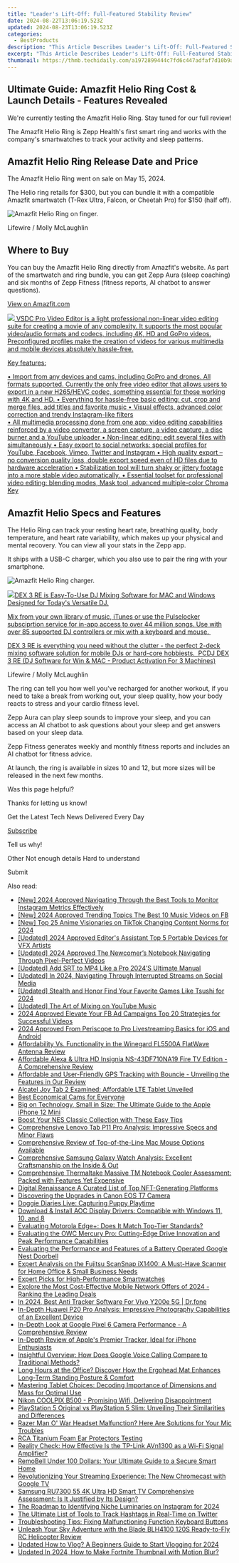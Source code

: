 ```yaml
---
title: "Leader's Lift-Off: Full-Featured Stability Review"
date: 2024-08-22T13:06:19.523Z
updated: 2024-08-23T13:06:19.523Z
categories:
  - BestProducts
description: "This Article Describes Leader's Lift-Off: Full-Featured Stability Review"
excerpt: "This Article Describes Leader's Lift-Off: Full-Featured Stability Review"
thumbnail: https://thmb.techidaily.com/a1972899444c7fd6c447adfaf7d10b9ab8c7ebd024be2fc74b2760fa4d84aacb.jpg
---
```


## Ultimate Guide: Amazfit Helio Ring Cost & Launch Details - Features Revealed

We're currently testing the Amazfit Helio Ring. Stay tuned for our full review!

 The Amazfit Helio Ring is Zepp Health's first smart ring and works with the company's smartwatches to track your activity and sleep patterns.

## Amazfit Helio Ring Release Date and Price

 The Amazfit Helio Ring went on sale on May 15, 2024\.

 The Helio ring retails for $300, but you can bundle it with a compatible Amazfit smartwatch (T-Rex Ultra, Falcon, or Cheetah Pro) for $150 (half off).

![Amazfit Helio Ring on finger.](https://www.lifewire.com/thmb/fZmZBwZyOcfLxxOFKRzZYHN-2Cg=/1500x0/filters:no_upscale():max_bytes(150000):strip_icc():format(webp)/AmazfitHelioRing_crop-574642441bec41228958dcb4025e662a.jpg)

Lifewire / Molly McLaughlin

## Where to Buy

 You can buy the Amazfit Helio Ring directly from Amazfit's website. As part of the smartwatch and ring bundle, you can get Zepp Aura (sleep coaching) and six months of Zepp Fitness (fitness reports, AI chatbot to answer questions).

[View on Amazfit.com](https://us.amazfit.com/products/amazfit-helio-ring)

<!-- affiliate ads begin -->
<a href="https://secure.2checkout.com/order/checkout.php?PRODS=4693127&QTY=1&AFFILIATE=108875&CART=1"><img src="https://www.videosoftdev.com/images/video_editor/screenshots/1.jpg" border="0">
VSDC Pro Video Editor is a light professional non-linear video editing suite for creating a movie of any complexity. It supports the most popular video/audio formats and codecs, including 4K, HD and GoPro videos. Preconfigured profiles make the creation of videos for various multimedia and mobile devices absolutely hassle-free.

Key features:

•	Import from any devices and cams, including GoPro and drones. All formats supported. Сurrently the only free video editor that allows users to export in a new H265/HEVC codec, something essential for those working with 4K and HD.
•	Everything for hassle-free basic editing: cut, crop and merge files, add titles and favorite music
•	Visual effects, advanced color correction and trendy Instagram-like filters   
•	All multimedia processing done from one app: video editing capabilities reinforced by  a video converter, a screen capture, a video capture, a disc burner and a YouTube uploader
•	Non-linear editing: edit several files with simultaneously 
•	Easy export to social networks: special profiles for YouTube, Facebook, Vimeo, Twitter and Instagram
•	High quality export – no conversion quality loss, double export speed even of HD files due to hardware acceleration
•	Stabilization tool will turn shaky or jittery footage into a more stable video automatically. 
•	Essential toolset for professional video editing: blending modes, Mask tool, advanced multiple-color Chroma Key  
</a>
<!-- affiliate ads end -->
## Amazfit Helio Specs and Features

 The Helio Ring can track your resting heart rate, breathing quality, body temperature, and heart rate variability, which makes up your physical and mental recovery. You can view all your stats in the Zepp app.

 It ships with a USB-C charger, which you also use to pair the ring with your smartphone.

![Amazfit Helio Ring charger.](https://www.lifewire.com/thmb/Er_MEJDbTps5jv74Y7giffV-KG4=/1500x0/filters:no_upscale():max_bytes(150000):strip_icc():format(webp)/AmazfitHelioRingCharger-c360c0a7cedf4b099a4a7764d58729f2.jpg)

<!-- affiliate ads begin -->
<a href="https://shop.pcdj.com/order/checkout.php?PRODS=4698827&QTY=1&AFFILIATE=108875&CART=1"> <img src="https://secure.avangate.com/images/merchant/47f4b6321e9fd8e8f7326a6adc1a7c1e/products/dex3REpage-newmainscreenshot.png" border="0">DEX 3 RE is Easy-To-Use DJ Mixing Software for MAC and Windows Designed for Today's Versatile DJ. 

 Mix from your own library of music, iTunes or use the Pulselocker subsciprtion service for in-app access to over 44 million songs. Use with over 85 supported DJ controllers or mix with a keyboard and mouse.  

 DEX 3 RE is everything you need without the clutter - the perfect 2-deck mixing software solution for mobile DJs or hard-core hobbiests.  
 PCDJ DEX 3 RE (DJ Software for Win & MAC - Product Activation For 3 Machines)</a>
<!-- affiliate ads end -->
Lifewire / Molly McLaughlin

 The ring can tell you how well you've recharged for another workout, if you need to take a break from working out, your sleep quality, how your body reacts to stress and your cardio fitness level.

 Zepp Aura can play sleep sounds to improve your sleep, and you can access an AI chatbot to ask questions about your sleep and get answers based on your sleep data.

 Zepp Fitness generates weekly and monthly fitness reports and includes an AI chatbot for fitness advice.

 At launch, the ring is available in sizes 10 and 12, but more sizes will be released in the next few months.

Was this page helpful?

Thanks for letting us know!

 Get the Latest Tech News Delivered Every Day

[Subscribe](https://www.lifewire.com/#)

Tell us why!

 Other  Not enough details  Hard to understand

 Submit


<ins class="adsbygoogle"
     style="display:block"
     data-ad-format="autorelaxed"
     data-ad-client="ca-pub-7571918770474297"
     data-ad-slot="1223367746"></ins>



<ins class="adsbygoogle"
     style="display:block"
     data-ad-client="ca-pub-7571918770474297"
     data-ad-slot="8358498916"
     data-ad-format="auto"
     data-full-width-responsive="true"></ins>

<span class="atpl-alsoreadstyle">Also read:</span>
<div><ul>
<li><a href="https://instagram-video-recordings.techidaily.com/new-2024-approved-navigating-through-the-best-tools-to-monitor-instagram-metrics-effectively/"><u>[New] 2024 Approved  Navigating Through the Best Tools to Monitor Instagram Metrics Effectively</u></a></li>
<li><a href="https://facebook-videos.techidaily.com/new-2024-approved-trending-topics-the-best-10-music-videos-on-fb/"><u>[New] 2024 Approved  Trending Topics  The Best 10 Music Videos on FB</u></a></li>
<li><a href="https://tiktok-video-recordings.techidaily.com/new-top-25-anime-visionaries-on-tiktok-changing-content-norms-for-2024/"><u>[New] Top 25 Anime Visionaries on TikTok Changing Content Norms for 2024</u></a></li>
<li><a href="https://facebook-video-share.techidaily.com/updated-2024-approved-editors-assistant-top-5-portable-devices-for-vfx-artists/"><u>[Updated] 2024 Approved  Editor's Assistant  Top 5 Portable Devices for VFX Artists</u></a></li>
<li><a href="https://fox-access.techidaily.com/updated-2024-approved-the-newcomers-notebook-navigating-through-pixel-perfect-videos/"><u>[Updated] 2024 Approved  The Newcomer’s Notebook  Navigating Through Pixel-Perfect Videos</u></a></li>
<li><a href="https://extra-resources.techidaily.com/updated-add-srt-to-mp4-like-a-pro-2024s-ultimate-manual/"><u>[Updated] Add SRT to MP4 Like a Pro  2024’S Ultimate Manual</u></a></li>
<li><a href="https://facebook-video-content.techidaily.com/updated-in-2024-navigating-through-interrupted-streams-on-social-media/"><u>[Updated] In 2024, Navigating Through Interrupted Streams on Social Media</u></a></li>
<li><a href="https://video-capture.techidaily.com/updated-stealth-and-honor-find-your-favorite-games-like-tsushi-for-2024/"><u>[Updated] Stealth and Honor  Find Your Favorite Games Like Tsushi for 2024</u></a></li>
<li><a href="https://facebook-record-videos.techidaily.com/updated-the-art-of-mixing-on-youtube-music/"><u>[Updated] The Art of Mixing on YouTube Music</u></a></li>
<li><a href="https://facebook-video-content.techidaily.com/2024-approved-elevate-your-fb-ad-campaigns-top-20-strategies-for-successful-videos/"><u>2024 Approved  Elevate Your FB Ad Campaigns  Top 20 Strategies for Successful Videos</u></a></li>
<li><a href="https://facebook-videos.techidaily.com/2024-approved-from-periscope-to-pro-livestreaming-basics-for-ios-and-android/"><u>2024 Approved  From Periscope to Pro  Livestreaming Basics for iOS and Android</u></a></li>
<li><a href="https://buynow-help.techidaily.com/affordability-vs-functionality-in-the-winegard-fl5500a-flatwave-antenna-review/"><u>Affordability Vs. Functionality in the Winegard FL5500A FlatWave Antenna Review</u></a></li>
<li><a href="https://buynow-help.techidaily.com/affordable-alexa-and-ultra-hd-insignia-ns-43df710na19-fire-tv-edition-a-comprehensive-review/"><u>Affordable Alexa & Ultra HD Insignia NS-43DF710NA19 Fire TV Edition - A Comprehensive Review</u></a></li>
<li><a href="https://buynow-help.techidaily.com/affordable-and-user-friendly-gps-tracking-with-bouncie-unveiling-the-features-in-our-review/"><u>Affordable and User-Friendly GPS Tracking with Bouncie - Unveiling the Features in Our Review</u></a></li>
<li><a href="https://buynow-help.techidaily.com/alcatel-joy-tab-2-examined-affordable-lte-tablet-unveiled/"><u>Alcatel Joy Tab 2 Examined: Affordable LTE Tablet Unveiled</u></a></li>
<li><a href="https://buynow-help.techidaily.com/best-economical-cams-for-everyone/"><u>Best Economical Cams for Everyone</u></a></li>
<li><a href="https://buynow-help.techidaily.com/big-on-technology-small-in-size-the-ultimate-guide-to-the-apple-iphone-12-mini/"><u>Big on Technology, Small in Size: The Ultimate Guide to the Apple iPhone 12 Mini</u></a></li>
<li><a href="https://buynow-help.techidaily.com/boost-your-nes-classic-collection-with-these-easy-tips/"><u>Boost Your NES Classic Collection with These Easy Tips</u></a></li>
<li><a href="https://buynow-help.techidaily.com/comprehensive-lenovo-tab-p11-pro-analysis-impressive-specs-and-minor-flaws/"><u>Comprehensive Lenovo Tab P11 Pro Analysis: Impressive Specs and Minor Flaws</u></a></li>
<li><a href="https://buynow-help.techidaily.com/comprehensive-review-of-top-of-the-line-mac-mouse-options-available/"><u>Comprehensive Review of Top-of-the-Line Mac Mouse Options Available</u></a></li>
<li><a href="https://buynow-help.techidaily.com/comprehensive-samsung-galaxy-watch-analysis-excellent-craftsmanship-on-the-inside-and-out/"><u>Comprehensive Samsung Galaxy Watch Analysis: Excellent Craftsmanship on the Inside & Out</u></a></li>
<li><a href="https://buynow-help.techidaily.com/comprehensive-thermaltake-massive-tm-notebook-cooler-assessment-packed-with-features-yet-expensive/"><u>Comprehensive Thermaltake Massive TM Notebook Cooler Assessment: Packed with Features Yet Expensive</u></a></li>
<li><a href="https://extra-tips.techidaily.com/digital-renaissance-a-curated-list-of-top-nft-generating-platforms/"><u>Digital Renaissance  A Curated List of Top NFT-Generating Platforms</u></a></li>
<li><a href="https://buynow-help.techidaily.com/discovering-the-upgrades-in-canon-eos-t7-camera/"><u>Discovering the Upgrades in Canon EOS T7 Camera</u></a></li>
<li><a href="https://buynow-help.techidaily.com/doggie-diaries-live-capturing-puppy-playtime/"><u>Doggie Diaries Live: Capturing Puppy Playtime</u></a></li>
<li><a href="https://win-dash.techidaily.com/download-and-install-aoc-display-drivers-compatible-with-windows-11-10-and-8/"><u>Download & Install AOC Display Drivers: Compatible with Windows 11, 10, and 8</u></a></li>
<li><a href="https://buynow-help.techidaily.com/evaluating-motorola-edgeplus-does-it-match-top-tier-standards/"><u>Evaluating Motorola Edge+: Does It Match Top-Tier Standards?</u></a></li>
<li><a href="https://buynow-help.techidaily.com/evaluating-the-owc-mercury-pro-cutting-edge-drive-innovation-and-peak-performance-capabilities/"><u>Evaluating the OWC Mercury Pro: Cutting-Edge Drive Innovation and Peak Performance Capabilities</u></a></li>
<li><a href="https://buynow-help.techidaily.com/evaluating-the-performance-and-features-of-a-battery-operated-google-nest-doorbell/"><u>Evaluating the Performance and Features of a Battery Operated Google Nest Doorbell</u></a></li>
<li><a href="https://buynow-help.techidaily.com/expert-analysis-on-the-fujitsu-scansnap-ix1400-a-must-have-scanner-for-home-office-and-small-business-needs/"><u>Expert Analysis on the Fujitsu ScanSnap iX1400: A Must-Have Scanner for Home Office & Small Business Needs</u></a></li>
<li><a href="https://buynow-help.techidaily.com/expert-picks-for-high-performance-smartwatches/"><u>Expert Picks for High-Performance Smartwatches</u></a></li>
<li><a href="https://buynow-help.techidaily.com/explore-the-most-cost-effective-mobile-network-offers-of-2024-ranking-the-leading-deals/"><u>Explore the Most Cost-Effective Mobile Network Offers of 2024 - Ranking the Leading Deals</u></a></li>
<li><a href="https://android-location-track.techidaily.com/in-2024-best-anti-tracker-software-for-vivo-y200e-5g-drfone-by-drfone-virtual-android/"><u>In 2024, Best Anti Tracker Software For Vivo Y200e 5G | Dr.fone</u></a></li>
<li><a href="https://buynow-help.techidaily.com/in-depth-huawei-p20-pro-analysis-impressive-photography-capabilities-of-an-excellent-device/"><u>In-Depth Huawei P20 Pro Analysis: Impressive Photography Capabilities of an Excellent Device</u></a></li>
<li><a href="https://buynow-help.techidaily.com/in-depth-look-at-google-pixel-6-camera-performance-a-comprehensive-review/"><u>In-Depth Look at Google Pixel 6 Camera Performance - A Comprehensive Review</u></a></li>
<li><a href="https://buynow-help.techidaily.com/in-depth-review-of-apples-premier-tracker-ideal-for-iphone-enthusiasts/"><u>In-Depth Review of Apple's Premier Tracker, Ideal for iPhone Enthusiasts</u></a></li>
<li><a href="https://buynow-tips.techidaily.com/insightful-overview-how-does-google-voice-calling-compare-to-traditional-methods/"><u>Insightful Overview: How Does Google Voice Calling Compare to Traditional Methods?</u></a></li>
<li><a href="https://buynow-help.techidaily.com/long-hours-at-the-office-discover-how-the-ergohead-mat-enhances-long-term-standing-posture-and-comfort/"><u>Long Hours at the Office? Discover How the Ergohead Mat Enhances Long-Term Standing Posture & Comfort</u></a></li>
<li><a href="https://buynow-help.techidaily.com/mastering-tablet-choices-decoding-importance-of-dimensions-and-mass-for-optimal-use/"><u>Mastering Tablet Choices: Decoding Importance of Dimensions and Mass for Optimal Use</u></a></li>
<li><a href="https://buynow-help.techidaily.com/nikon-coolpix-b500-promising-wifi-delivering-disappointment/"><u>Nikon COOLPIX B500 - Promising Wifi, Delivering Disappointment</u></a></li>
<li><a href="https://buynow-help.techidaily.com/playstation-5-original-vs-playstation-5-slim-unveiling-their-similarities-and-differences/"><u>PlayStation 5 Original vs PlayStation 5 Slim: Unveiling Their Similarities and Differences</u></a></li>
<li><a href="https://sound-issues.techidaily.com/1723015957064-razer-man-o-war-headset-malfunction-here-are-solutions-for-your-mic-troubles/"><u>Razer Man O' War Headset Malfunction? Here Are Solutions for Your Mic Troubles</u></a></li>
<li><a href="https://buynow-help.techidaily.com/rca-titanium-foam-ear-protectors-testing/"><u>RCA Titanium Foam Ear Protectors Testing</u></a></li>
<li><a href="https://buynow-help.techidaily.com/reality-check-how-effective-is-the-tp-link-avn1300-as-a-wi-fi-signal-amplifier/"><u>Reality Check: How Effective Is the TP-Link AVn1300 as a Wi-Fi Signal Amplifier?</u></a></li>
<li><a href="https://buynow-help.techidaily.com/remobell-under-100-dollars-your-ultimate-guide-to-a-secure-smart-home/"><u>RemoBell Under 100 Dollars: Your Ultimate Guide to a Secure Smart Home</u></a></li>
<li><a href="https://buynow-help.techidaily.com/revolutionizing-your-streaming-experience-the-new-chromecast-with-google-tv/"><u>Revolutionizing Your Streaming Experience: The New Chromecast with Google TV</u></a></li>
<li><a href="https://buynow-help.techidaily.com/samsung-ru7300-55-4k-ultra-hd-smart-tv-comprehensive-assessment-is-it-justified-by-its-design/"><u>Samsung RU7300 55 4K Ultra HD Smart TV Comprehensive Assessment: Is It Justified by Its Design?</u></a></li>
<li><a href="https://instagram-video-files.techidaily.com/the-roadmap-to-identifying-niche-luminaries-on-instagram-for-2024/"><u>The Roadmap to Identifying Niche Luminaries on Instagram for 2024</u></a></li>
<li><a href="https://techno-recovery.techidaily.com/the-ultimate-list-of-tools-to-track-hashtags-in-real-time-on-twitter/"><u>The Ultimate List of Tools to Track Hashtags in Real-Time on Twitter</u></a></li>
<li><a href="https://common-error.techidaily.com/troubleshooting-tips-fixing-malfunctioning-function-keyboard-buttons/"><u>Troubleshooting Tips: Fixing Malfunctioning Function Keyboard Buttons</u></a></li>
<li><a href="https://buynow-tips.techidaily.com/unleash-your-sky-adventure-with-the-blade-blh4100-120s-ready-to-fly-rc-helicopter-review/"><u>Unleash Your Sky Adventure with the Blade BLH4100 120S Ready-to-Fly RC Helicopter Review</u></a></li>
<li><a href="https://ai-video-editing.techidaily.com/updated-how-to-vlog-a-beginners-guide-to-start-vlogging-for-2024/"><u>Updated How to Vlog? A Beginners Guide to Start Vlogging for 2024</u></a></li>
<li><a href="https://ai-video-editing.techidaily.com/updated-in-2024-how-to-make-fortnite-thumbnail-with-motion-blur/"><u>Updated In 2024, How to Make Fortnite Thumbnail with Motion Blur?</u></a></li>
</ul></div>

